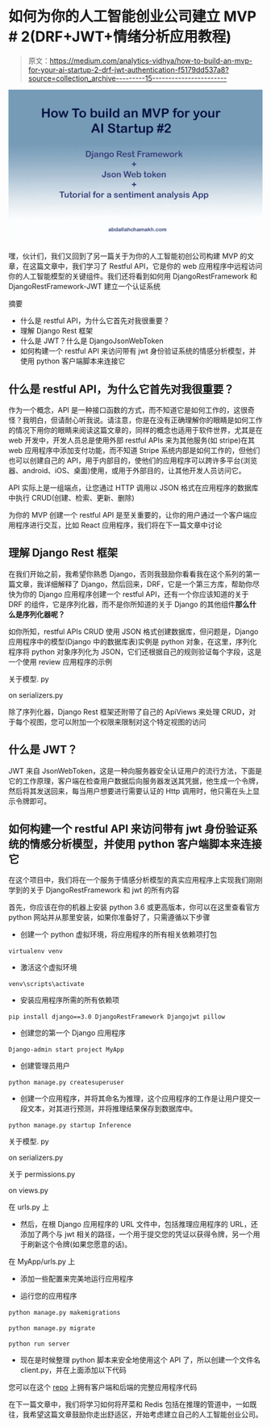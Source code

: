 # 如何为你的人工智能创业公司建立 MVP # 2(DRF+JWT+情绪分析应用教程)

> 原文：<https://medium.com/analytics-vidhya/how-to-build-an-mvp-for-your-ai-startup-2-drf-jwt-authentication-f5179dd537a8?source=collection_archive---------15----------------------->

![](img/a9695950019497bf03cbed5a5049881b.png)

嘿，伙计们，我们又回到了另一篇关于为你的人工智能初创公司构建 MVP 的文章，在这篇文章中，我们学习了 Restful API，它是你的 web 应用程序中远程访问你的人工智能模型的关键组件。我们还将看到如何用 DjangoRestFramework 和 DjangoRestFramework-JWT 建立一个认证系统

摘要

*   什么是 restful API，为什么它首先对我很重要？
*   理解 Django Rest 框架
*   什么是 JWT？什么是 DjangoJsonWebToken
*   如何构建一个 restful API 来访问带有 jwt 身份验证系统的情感分析模型，并使用 python 客户端脚本来连接它

## 什么是 restful API，为什么它首先对我很重要？

作为一个概念，API 是一种接口函数的方式，而不知道它是如何工作的，这很奇怪？我明白，但请耐心听我说。请注意，你是在没有正确理解你的眼睛是如何工作的情况下用你的眼睛来阅读这篇文章的，同样的概念也适用于软件世界，尤其是在 web 开发中，开发人员总是使用外部 restful APIs 来为其他服务(如 stripe)在其 web 应用程序中添加支付功能，而不知道 Stripe 系统内部是如何工作的，但他们也可以创建自己的 API，用于内部目的，使他们的应用程序可以跨许多平台(浏览器、android、iOS、桌面)使用，或用于外部目的，让其他开发人员访问它。

API 实际上是一组端点，让您通过 HTTP 调用以 JSON 格式在应用程序的数据库中执行 CRUD(创建、检索、更新、删除)

为你的 MVP 创建一个 restful API 是至关重要的，让你的用户通过一个客户端应用程序进行交互，比如 React 应用程序，我们将在下一篇文章中讨论

## 理解 Django Rest 框架

在我们开始之前，我希望你熟悉 Django，否则我鼓励你看看我在这个系列的第一篇文章，我详细解释了 Django，然后回来，DRF，它是一个第三方库，帮助你尽快为你的 Django 应用程序创建一个 restful API，还有一个你应该知道的关于 DRF 的组件，它是序列化器，而不是你所知道的关于 Django 的其他组件**那么什么是序列化器呢？**

如你所知，restful APIs CRUD 使用 JSON 格式创建数据库，但问题是，Django 应用程序中的模型(Django 中的数据库表)实例是 python 对象，在这里，序列化程序将 python 对象序列化为 JSON，它们还根据自己的规则验证每个字段，这是一个使用 review 应用程序的示例

关于模型. py

on serializers.py

除了序列化器，Django Rest 框架还附带了自己的 ApiViews 来处理 CRUD，对于每个视图，您可以附加一个权限来限制对这个特定视图的访问

## 什么是 JWT？

JWT 来自 JsonWebToken，这是一种向服务器安全认证用户的流行方法，下面是它的工作原理，客户端在检查用户数据后向服务器发送其凭据，他生成一个令牌，然后将其发送回来，每当用户想要进行需要认证的 Http 调用时，他只需在头上显示令牌即可。

## 如何构建一个 restful API 来访问带有 jwt 身份验证系统的情感分析模型，并使用 python 客户端脚本来连接它

在这个项目中，我们将在一个服务于情感分析模型的真实应用程序上实现我们刚刚学到的关于 DjangoRestFramework 和 jwt 的所有内容

首先，你应该在你的机器上安装 python 3.6 或更高版本，你可以在这里查看官方 python 网站并从那里安装，如果你准备好了，只需遵循以下步骤

*   创建一个 python 虚拟环境，将应用程序的所有相关依赖项打包

`virtualenv venv`

*   激活这个虚拟环境

`venv\scripts\activate`

*   安装应用程序所需的所有依赖项

`pip install django==3.0 DjangoRestFramework Djangojwt pillow`

*   创建您的第一个 Django 应用程序

`Django-admin start project MyApp`

*   创建管理员用户

`python manage.py createsuperuser`

*   创建一个应用程序，并将其命名为推理，这个应用程序的工作是让用户提交一段文本，对其进行预测，并将推理结果保存到数据库中。

`python manage.py startup Inference`

关于模型. py

on serializers.py

关于 permissions.py

on views.py

在 urls.py 上

*   然后，在根 Django 应用程序的 URL 文件中，包括推理应用程序的 URL，还添加了两个与 jwt 相关的路径，一个用于提交您的凭证以获得令牌，另一个用于刷新这个令牌(如果您愿意的话)。

在 MyApp/urls.py 上

*   添加一些配置来完美地运行应用程序

*   运行您的应用程序

`python manage.py makemigrations`

`python manage.py migrate`

`python run server`

*   现在是时候整理 python 脚本来安全地使用这个 API 了，所以创建一个文件名 client.py，并在上面添加以下代码

您可以在这个 [repo](https://github.com/aballah-chamakh/SentimentAnalysisApp) 上拥有客户端和后端的完整应用程序代码

在下一篇文章中，我们将学习如何将芹菜和 Redis 包括在推理的管道中，一如既往，我希望这篇文章鼓励你走出舒适区，开始考虑建立自己的人工智能创业公司。